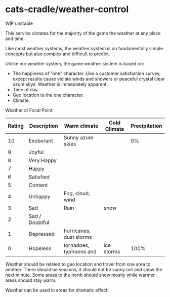 # cats-cradle/weather-control

WIP unstable

This service dictates for the majority of the game the weather at any place and
time.

Like most weather systems, the weather system is on fundamentally simple
concepts but also complex and difficult to predict.

Unlike our weather system, the game weather system is based on:

- The happiness of "one" character. Like a customer satisfaction survey, except
  results cause violate winds and showers or peaceful crystal clear azure skys.
  Weather is immediately apparent.
- Time of day.
- Geo location to the one character.
- Climate.

Weather at Focal Point

| Rating | Description    | Warm climate            | Cold Climate | Precipitation |
| ------ | -------------- | ----------------------- | ------------ | ------------- |
| 10     | Exuberant      | Sunny azure skies       |              | 0%            |
| 9      | Joyful         |                         |              |               |
| 8      | Very Happy     |                         |              |               |
| 7      | Happy          |                         |              |               |
| 6      | Satisfied      |                         |              |               |
| 5      | Content        |                         |              |               |
| 4      | Unhappy        | Fog, cloud, wind        |              |               |
| 3      | Sad            | Rain                    | snow         |               |
| 2      | Sad / Doubtful |                         |              |               |
| 1      | Depressed      | hurricanes, dust storms |              |               |
| 0      | Hopeless       | tornadoes, typhoons and | ice storms   | 100%          |

Weather should be related to geo location and travel from one area to another.
There should be seasons, it should not be sunny out and snow the next minute.
Some areas to the north should snow mostly while warmer areas should stay warm.

Weather can be used in areas for dramatic effect.
